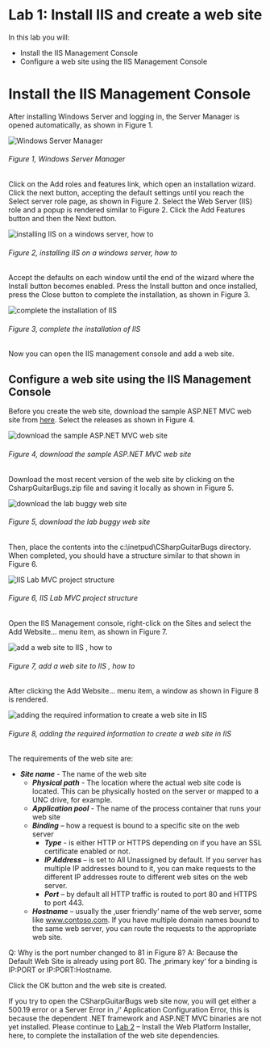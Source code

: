 # Lab 1: Install IIS and create a web site

In this lab you will:

+ Install the IIS Management Console
+ Configure a web site using the IIS Management Console

# Install the IIS Management Console

After installing Windows Server and logging in, the Server Manager is opened automatically, as shown in Figure 1.

![Windows Server Manager][FIGURE1]
###### Figure 1, Windows Server Manager

Click on the Add roles and features link, which open an installation wizard. Click the next button, accepting the default settings until you reach the Select server role page, as shown in Figure 2. Select the Web Server (IIS) role and a popup is rendered similar to Figure 2. Click the Add Features button and then the Next button.

![installing IIS on a windows server, how to][FIGURE2]
###### Figure 2, installing IIS on a windows server, how to

Accept the defaults on each window until the end of the wizard where the Install button becomes enabled. Press the Install button and once installed, press the Close button to complete the installation, as shown in Figure 3.

![complete the installation of IIS][FIGURE3]
###### Figure 3, complete the installation of IIS

Now you can open the IIS management console and add a web site.

## Configure a web site using the IIS Management Console

Before you create the web site, download the sample ASP.NET MVC web site from [here][LINK1]. Select the releases as shown in Figure 4.

![download the sample ASP.NET MVC web site][FIGURE4]
###### Figure 4, download the sample ASP.NET MVC web site

Download the most recent version of the web site by clicking on the CsharpGuitarBugs.zip file and saving it locally as shown in Figure 5.

![download the lab buggy web site][FIGURE5]
###### Figure 5, download the lab buggy web site

Then, place the contents into the c:\inetpud\CSharpGuitarBugs directory. When completed, you should have a structure similar to that shown in Figure 6.

![IIS Lab MVC project structure][FIGURE6]
###### Figure 6, IIS Lab MVC project structure

Open the IIS Management console, right-click on the Sites and select the Add Website… menu item, as shown in Figure 7.

![add a web site to IIS , how to][FIGURE7]
###### Figure 7, add a web site to IIS , how to

After clicking the Add Website… menu item, a window as shown in Figure 8 is rendered.

![adding the required information to create a web site in IIS][FIGURE8]
###### Figure 8, adding the required information to create a web site in IIS

The requirements of the web site are:

+ ***Site name*** - The name of the web site
  + ***Physical path*** - The location where the actual web site code is located. This can be physically hosted on the server or mapped to a UNC drive, for example.
  + ***Application pool*** - The name of the process container that runs your web site
  + ***Binding*** – how a request is bound to a specific site on the web server 
    + ***Type*** - is either HTTP or HTTPS depending on if you have an SSL certificate enabled or not.
    + ***IP Address*** – is set to All Unassigned by default. If you server has multiple IP addresses bound to it, you can make requests to the different IP addresses route to different web sites on the web server.
    + ***Port*** – by default all HTTP traffic is routed to port 80 and HTTPS to port 443.
  + ***Hostname*** – usually the ‚user friendly‘ name of the web server, some like www.contoso.com. If you have multiple domain names bound to the same web server, you can route the requests to the appropriate web site.

Q: Why is the port number changed to 81 in Figure 8? A: Because the Default Web Site is already using port 80. The ‚primary key‘ for a binding is IP:PORT or IP:PORT:Hostname.

Click the OK button and the web site is created.

If you try to open the CSharpGuitarBugs web site now, you will get either a 500.19 error or a Server Error in ‚/‘ Application Configuration Error, this is because the dependent .NET framework and ASP.NET MVC binaries are not yet installed. Please continue to [Lab 2][LINK2] – Install the Web Platform Installer, here, to complete the installation of the web site dependencies.

[FIGURE1]: ../images/2016/msdn-0661.png "Figure 1, Windows Server Manager"
[FIGURE2]: ../images/2016/msdn-0662.png "Figure 2, installing IIS on a windows server, how to"
[FIGURE3]: ../images/2016/msdn-0663.png "Figure 3, complete the installation of IIS"
[FIGURE4]: ../images/2016/msdn-0664.png "Figure 4, download the sample ASP.NET MVC web site"
[FIGURE5]: ../images/2016/msdn-0665.png "Figure 5, download the lab buggy web site"
[FIGURE6]: ../images/2016/msdn-0666.png "Figure 6, IIS Lab MVC project structure"
[FIGURE7]: ../images/2016/msdn-0667.png "Figure 7, add a web site to IIS , how to"
[FIGURE8]: ../images/2016/msdn-0668.png "Figure 8, adding the required information to create a web site in IIS"

[LINK1]: https://github.com/benperk/CSharpGuitarBugs
[LINK2]: https://blogs.msdn.microsoft.com/benjaminperkins/2016/06/16/lab-2-install-the-web-platform-installer/
